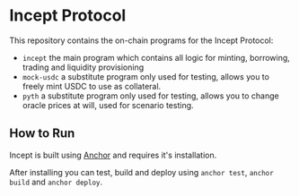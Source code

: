 # Incept Protocol
This repository contains the on-chain programs for the Incept Protocol:
- `incept` the main program which contains all logic for minting, borrowing, trading and liquidity provisioning
- `mock-usdc` a substitute program only used for testing, allows you to freely mint USDC to use as collateral.
- `pyth` a substitute program only used for testing, allows you to change oracle prices at will, used for scenario testing.

## How to Run
Incept is built using [Anchor](https://project-serum.github.io/anchor/getting-started/installation.html#install-rust) and requires it's installation.

After installing you can test, build and deploy using `anchor test`, `anchor build` and `anchor deploy`.